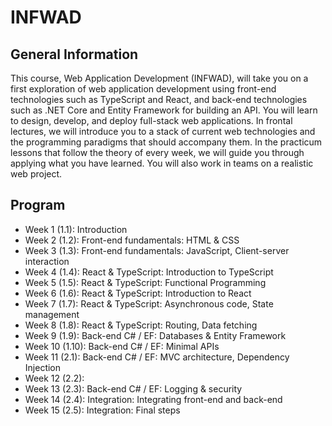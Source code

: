 # INFWAD

## General Information
This course, Web Application Development (INFWAD), will take you on a first exploration of web application development using front-end technologies such as TypeScript and React, and back-end technologies such as .NET Core and Entity Framework for building an API. You will learn to design, develop, and deploy full-stack web applications. In frontal lectures, we will introduce you to a stack of current web technologies and the programming paradigms that should accompany them. In the practicum lessons that follow the theory of every week, we will guide you through applying what you have learned. You will also work in teams on a realistic web project. 

## Program

- Week 1 (1.1): Introduction
- Week 2 (1.2): Front-end fundamentals: HTML & CSS
- Week 3 (1.3): Front-end fundamentals: JavaScript, Client-server interaction
- Week 4 (1.4): React & TypeScript: Introduction to TypeScript
- Week 5 (1.5): React & TypeScript: Functional Programming
- Week 6 (1.6): React & TypeScript: Introduction to React
- Week 7 (1.7): React & TypeScript: Asynchronous code, State management
- Week 8 (1.8): React & TypeScript: Routing, Data fetching
- Week 9 (1.9): Back-end C# / EF: Databases & Entity Framework
- Week 10 (1.10): Back-end C# / EF: Minimal APIs
- Week 11 (2.1): Back-end C# / EF: MVC architecture, Dependency Injection
- Week 12 (2.2):
- Week 13 (2.3): Back-end C# / EF: Logging & security
- Week 14 (2.4): Integration: Integrating front-end and back-end
- Week 15 (2.5): Integration: Final steps
